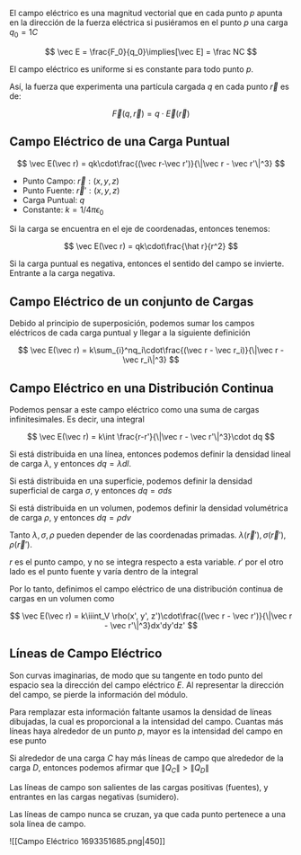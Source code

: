 El campo eléctrico es una magnitud vectorial que en cada punto $p$ apunta en la dirección de la fuerza eléctrica si pusiéramos en el punto $p$ una carga $q_0 = 1C$

$$
\vec E = \frac{F_0}{q_0}\implies[\vec E] = \frac NC
$$

El campo eléctrico es uniforme si es constante para todo punto $p$.

Así, la fuerza que experimenta una partícula cargada $q$ en cada punto $\vec r$ es de:

$$
\vec F(q, \vec r) = q\cdot \vec E(\vec r)
$$

## Campo Eléctrico de una Carga Puntual

$$
\vec E(\vec r) = qk\cdot\frac{(\vec r-\vec r')}{\|\vec r - \vec r'\|^3}
$$

- Punto Campo: $\vec r: (x,y,z)$
- Punto Fuente: $\vec r': (x,y,z)$
- Carga Puntual: $q$
- Constante: $k = 1/4\pi\epsilon_0$

Si la carga se encuentra en el eje de coordenadas, entonces tenemos:

$$
\vec E(\vec r) = qk\cdot\frac{\hat r}{r^2}
$$

Si la carga puntual es negativa, entonces el sentido del campo se invierte. Entrante a la carga negativa.

## Campo Eléctrico de un conjunto de Cargas

Debido al principio de superposición, podemos sumar los campos eléctricos de cada carga puntual y llegar a la siguiente definición

$$
\vec E(\vec r) = k\sum_{i}^nq_i\cdot\frac{(\vec r - \vec r_i)}{\|\vec r - \vec r_i\|^3}
$$

## Campo Eléctrico en una Distribución Continua

Podemos pensar a este campo eléctrico como una suma de cargas infinitesimales. Es decir, una integral

$$
\vec E(\vec r) = k\int \frac{r-r'}{\|\vec r - \vec r'\|^3}\cdot dq
$$

Si está distribuida en una línea, entonces podemos definir la densidad lineal de carga $\lambda$, y entonces $dq = \lambda dl$.

Si está distribuida en una superficie, podemos definir la densidad superficial de carga $\sigma$, y entonces $dq = \sigma ds$

Si está distribuida en un volumen, podemos definir la densidad volumétrica de carga $\rho$, y entonces $dq = \rho dv$

Tanto $\lambda, \sigma, \rho$ pueden depender de las coordenadas primadas. $\lambda(\vec r'), \sigma(\vec r'), \rho(\vec r')$.

$r$ es el punto campo, y no se integra respecto a esta variable. $r'$ por el otro lado es el punto fuente y varía dentro de la integral

Por lo tanto, definimos el campo eléctrico de una distribución continua de cargas en un volumen como

$$
\vec E(\vec r) = k\iiint_V \rho(x', y', z')\cdot\frac{(\vec r - \vec r')}{\|\vec r - \vec r'\|^3}dx'dy'dz'
$$

## Líneas de Campo Eléctrico

Son curvas imaginarias, de modo que su tangente en todo punto del espacio sea la dirección del campo eléctrico $E$. Al representar la dirección del campo, se pierde la información del módulo.

Para remplazar esta información faltante usamos la densidad de líneas dibujadas, la cual es proporcional a la intensidad del campo. Cuantas más líneas haya alrededor de un punto $p$, mayor es la intensidad del campo en ese punto

Si alrededor de una carga $C$ hay más líneas de campo que alrededor de la carga $D$, entonces podemos afirmar que $\|Q_C\| > \|Q_D\|$

Las líneas de campo son salientes de las cargas positivas (fuentes), y entrantes en las cargas negativas (sumidero).

Las líneas de campo nunca se cruzan, ya que cada punto pertenece a una sola línea de campo.

![[Campo Eléctrico 1693351685.png|450]]

